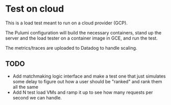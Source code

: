 # Test on cloud

This is a load test meant to run on a cloud provider (GCP).

The Pulumi configuration will build the necessary containers, stand up the
server and the load tester on a container image in GCE, and run the test.

The metrics/traces are uploaded to Datadog to handle scaling.

## TODO

* Add matchmaking logic interface and make a test one that just simulates some delay to figure out how a user should be "ranked" and rank them all the same
* Add N test load VMs and ramp it up to see how many requests per second we can handle.
